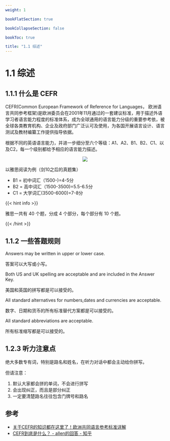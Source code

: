```yaml
---
weight: 1

bookFlatSection: true

bookCollapseSection: false

bookToc: true

title: "1.1 综述"
---
```


# 1.1 综述

## 1.1.1 什么是 CEFR

CEFR(Common European Framework of Reference for Languages， 欧洲语言共同参考框架)是欧洲委员会在2001年11月通过的一套建议标准，用于描述外语学习者语言能力程度的标准体系，成为全球通用的语言能力分级的重要参考依，被全球各类教育机构、企业及政府部门广泛认可及使用，为各国开展语言设计、语言测试及教材编纂工作提供指导依据。

根据不同的英语语言能力，并进一步细分至六个等级：A1、A2、B1、B2、C1、以及C2，每一个级别都给予相应的语言能力描述。


<div align="center"><img src="https://cdn.xiaobinqt.cn/xiaobinqt.io/20230313/20baa4d8c053441482641e5a5447cda0.png" width=  /></div>


以雅思阅读为例（剑10之后的真题集）

+ B1 = 初中词汇（1500-)=4-5分
+ B2 = 高中词汇（1500-3500)=5.5-6.5分
+ C1 = 大学词汇(3500-6000)=7-8分

{{< hint info >}}

雅思一共有 40 个题，分成 4 个部分，每个部分有 10 个题。

{{< /hint >}}


[//]: # (准确拼出 12 个月和 7 天)

## 1.1.2 一些答题规则

Answers may be written in upper or lower case.

答案可以大写或小写。

Both US and UK spelling are acceptable and are included in the Answer Key.

美国和英国的拼写都是可以接受的。

All standard alternatives for numbers,dates and currencies are acceptable.

数字、日期和货币的所有标准替代方案都是可以接受的。

All standard abbreviations are acceptable.

所有标准缩写都是可以接受的。

## 1.2.3 听力注意点

绝大多数专有词，特别是路名和姓名，在听力对话中都会主动给你拼写。

但请注意：

1. 默认大家都会拼的单词，不会进行拼写
2. 会出现纠正，而且是部分纠正
3. 一定要清楚路名往往包含门牌号和路名

## 参考

+ [关于CEFR的知识都在这里了！欧洲共同语言参考标准详解](https://www.gofluent.com/blog/assess-business-language-skills-cefr-cn/)
+ [CEFR到底是什么？ - allen的回答 - 知乎](https://www.zhihu.com/question/41490452/answer/334695158)
